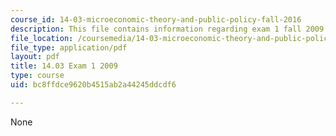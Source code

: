 ```yaml
---
course_id: 14-03-microeconomic-theory-and-public-policy-fall-2016
description: This file contains information regarding exam 1 fall 2009.
file_location: /coursemedia/14-03-microeconomic-theory-and-public-policy-fall-2016/bc8ffdce9620b4515ab2a44245ddcdf6_MIT14_03F16_exam1_09.pdf
file_type: application/pdf
layout: pdf
title: 14.03 Exam 1 2009
type: course
uid: bc8ffdce9620b4515ab2a44245ddcdf6

---
```

None